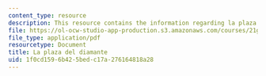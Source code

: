 ```yaml
---
content_type: resource
description: This resource contains the information regarding la plaza del diamante.
file: https://ol-ocw-studio-app-production.s3.amazonaws.com/courses/21g-716-introduction-to-contemporary-hispanic-literature-spring-2005/1f0cd1596b425bedc17a276164818a28_MIT21G_716S05_rodo_quest.pdf
file_type: application/pdf
resourcetype: Document
title: La plaza del diamante
uid: 1f0cd159-6b42-5bed-c17a-276164818a28
---
```

